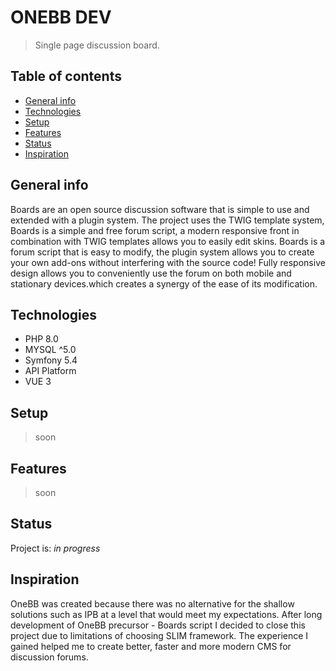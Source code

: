 # ONEBB DEV
> Single page discussion board.

## Table of contents
* [General info](#general-info)
* [Technologies](#technologies)
* [Setup](#setup)
* [Features](#features)
* [Status](#status)
* [Inspiration](#inspiration)

## General info
Boards are an open source discussion software that is simple to use and extended with a plugin system. The project uses the TWIG template system, Boards is a simple and free forum script, a modern responsive front in combination with TWIG templates allows you to easily edit skins. Boards is a forum script that is easy to modify, the plugin system allows you to create your own add-ons without interfering with the source code! Fully responsive design allows you to conveniently use the forum on both mobile and stationary devices.which creates a synergy of the ease of its modification.

## Technologies
* PHP 8.0
* MYSQL ^5.0
* Symfony 5.4
* API Platform
* VUE 3

## Setup
> soon

## Features

> soon

## Status
Project is: _in progress_

## Inspiration
OneBB was created because there was no alternative for the shallow solutions such as IPB at a level that would meet my expectations. After long development of OneBB precursor - Boards script I decided to close this project due to limitations of choosing SLIM framework. The experience I gained helped me to create better, faster and more modern CMS for discussion forums.